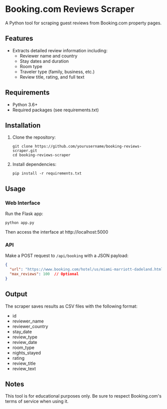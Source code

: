 # Booking.com Reviews Scraper

A Python tool for scraping guest reviews from Booking.com property pages.

## Features

- Extracts detailed review information including:
  - Reviewer name and country
  - Stay dates and duration
  - Room type
  - Traveler type (family, business, etc.)
  - Review title, rating, and full text

## Requirements

- Python 3.6+
- Required packages (see requirements.txt)

## Installation

1. Clone the repository:
   ```
   git clone https://github.com/yourusername/booking-reviews-scraper.git
   cd booking-reviews-scraper
   ```

2. Install dependencies:
   ```
   pip install -r requirements.txt
   ```

## Usage

### Web Interface

Run the Flask app:
```
python app.py
```

Then access the interface at http://localhost:5000

### API

Make a POST request to `/api/booking` with a JSON payload:
```json
{
  "url": "https://www.booking.com/hotel/us/miami-marriott-dadeland.html",
  "max_reviews": 100  // Optional
}
```

## Output

The scraper saves results as CSV files with the following format:
- id
- reviewer_name
- reviewer_country
- stay_date
- review_type
- review_date
- room_type
- nights_stayed
- rating
- review_title
- review_text

## Notes

This tool is for educational purposes only. Be sure to respect Booking.com's terms of service when using it.
